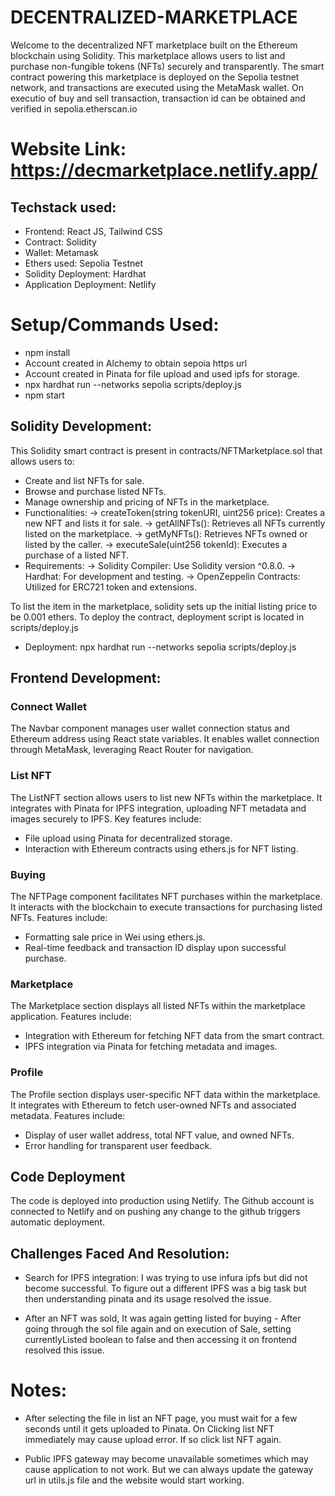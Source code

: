 # DECENTRALIZED-MARKETPLACE
Welcome to the decentralized NFT marketplace built on the Ethereum blockchain using Solidity. This marketplace allows users to list and purchase non-fungible tokens (NFTs) securely and transparently. The smart contract powering this marketplace is deployed on the Sepolia testnet network, and transactions are executed using the MetaMask wallet. On executio of buy and sell transaction, transaction id can be obtained and verified in sepolia.etherscan.io

# Website Link: https://decmarketplace.netlify.app/

## Techstack used:
- Frontend: React JS, Tailwind CSS
- Contract: Solidity
- Wallet: Metamask
- Ethers used: Sepolia Testnet
- Solidity Deployment: Hardhat
- Application Deployment: Netlify

# Setup/Commands Used:
- npm install
- Account created in Alchemy to obtain sepoia https url
- Account created in Pinata for file upload and used ipfs for storage.
- npx hardhat run --networks sepolia scripts/deploy.js
- npm start

## Solidity Development:
This Solidity smart contract is present in contracts/NFTMarketplace.sol that allows users to:
- Create and list NFTs for sale.
- Browse and purchase listed NFTs.
- Manage ownership and pricing of NFTs in the marketplace.
- Functionalities:
    -> createToken(string tokenURI, uint256 price): Creates a new NFT and lists it for sale.
    -> getAllNFTs(): Retrieves all NFTs currently listed on the marketplace.
    -> getMyNFTs(): Retrieves NFTs owned or listed by the caller.
    -> executeSale(uint256 tokenId): Executes a purchase of a listed NFT.
- Requirements: 
    -> Solidity Compiler: Use Solidity version ^0.8.0.
    -> Hardhat: For development and testing.
    -> OpenZeppelin Contracts: Utilized for ERC721 token and extensions.

To list the item in the marketplace, solidity sets up the initial listing price to be 0.001 ethers.
To deploy the contract, deployment script is located in scripts/deploy.js
- Deployment: npx hardhat run --networks sepolia scripts/deploy.js

## Frontend Development:
### Connect Wallet
The Navbar component manages user wallet connection status and Ethereum address using React state variables. It enables wallet connection through MetaMask, leveraging React Router for navigation.

### List NFT
The ListNFT section allows users to list new NFTs within the marketplace. It integrates with Pinata for IPFS integration, uploading NFT metadata and images securely to IPFS. Key features include:
- File upload using Pinata for decentralized storage.
- Interaction with Ethereum contracts using ethers.js for NFT listing.

### Buying
The NFTPage component facilitates NFT purchases within the marketplace. It interacts with the blockchain to execute transactions for purchasing listed NFTs. Features include:
- Formatting sale price in Wei using ethers.js.
- Real-time feedback and transaction ID display upon successful purchase.

### Marketplace
The Marketplace section displays all listed NFTs within the marketplace application. Features include:
- Integration with Ethereum for fetching NFT data from the smart contract.
- IPFS integration via Pinata for fetching metadata and images.

### Profile
The Profile section displays user-specific NFT data within the marketplace. It integrates with Ethereum to fetch user-owned NFTs and associated metadata. Features include:
- Display of user wallet address, total NFT value, and owned NFTs.
- Error handling for transparent user feedback.


## Code Deployment
The code is deployed into production using Netlify. The Github account is connected to Netlify and on pushing any change to the github triggers automatic deployment.

## Challenges Faced And Resolution:
- Search for IPFS integration: I was trying to use infura ipfs but did not become successful. To figure out a different IPFS was a big task but then understanding pinata and its usage resolved the issue.

- After an NFT was sold, It was again getting listed for buying - After going through the sol file again and on execution of Sale, setting currentlyListed boolean to false and then accessing it on frontend resolved this issue.

# Notes:
- After selecting the file in list an NFT page, you must wait for a few seconds until it gets uploaded to Pinata. On Clicking list NFT immediately may cause upload error. If so click list NFT again.

- Public IPFS gateway may become unavailable sometimes which may cause application to not work. But we can always update the gateway url in utils.js file and the website would start working.